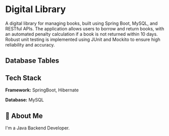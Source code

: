 # Digital Library

A digital library for managing books, built using Spring Boot, MySQL, and RESTful APIs. The application allows users to borrow and return books, with an automated penalty calculation if a book is not returned within 10 days. Robust unit testing is implemented using JUnit and Mockito to ensure high reliability and accuracy.


## Database Tables



## Tech Stack

**Framework:** SpringBoot, Hibernate

**Database:** MySQL


## 🚀 About Me
I'm a Java Backend Developer.

